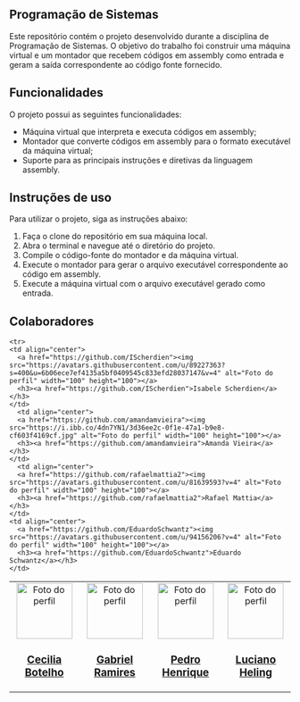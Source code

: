 ## Programação de Sistemas

Este repositório contém o projeto desenvolvido durante a disciplina de Programação de Sistemas. O objetivo do trabalho foi construir uma máquina virtual e um montador que recebem códigos em assembly como entrada e geram a saída correspondente ao código fonte fornecido.

## Funcionalidades

O projeto possui as seguintes funcionalidades:

- Máquina virtual que interpreta e executa códigos em assembly;
- Montador que converte códigos em assembly para o formato executável da máquina virtual;
- Suporte para as principais instruções e diretivas da linguagem assembly.

## Instruções de uso

Para utilizar o projeto, siga as instruções abaixo:

1. Faça o clone do repositório em sua máquina local.
2. Abra o terminal e navegue até o diretório do projeto.
3. Compile o código-fonte do montador e da máquina virtual.
4. Execute o montador para gerar o arquivo executável correspondente ao código em assembly.
5. Execute a máquina virtual com o arquivo executável gerado como entrada.

## Colaboradores
        
<table align="center">
  <tr>
    <td align="center">
      <a href="https://github.com/CeciliaBotelho"><img src="https://media.licdn.com/dms/image/D4D03AQFlApRizDnZkw/profile-displayphoto-shrink_800_800/0/1671571403564?e=1684972800&v=beta&t=hn8q_6gJzU9EEoDn4mJpSimn-_p9YUfQTgNHO9BXCi4" alt="Foto do perfil" width="100" height="100"></a>
      <h3><a href="https://github.com/CeciliaBotelho">Cecilia Botelho</a></h3>
    </td>
    <td align="center">
      <a href="https://github.com/Falivith"><img src="https://media.licdn.com/dms/image/C4D03AQEkIzD6sgWsYw/profile-displayphoto-shrink_800_800/0/1648139991799?e=1684972800&v=beta&t=RNmQNh40s5jPWVfPwdLH8JnrV3_ws-XQ39_S0_rZ_cA" alt="Foto do perfil" width="100" height="100"></a>
      <h3><a href="https://github.com/falivith">Gabriel Ramires</a></h3>
    </td>
    <td align="center">
      <a href="https://github.com/pepemesquita"><img src="https://avatars.githubusercontent.com/u/81587883?v=4" alt="Foto do perfil" width="100" height="100"></a>
      <h3><a href="https://github.com/pepemesquita">Pedro Henrique</a></h3>
    </td>
    <td align="center">
      <a href="https://github.com/lucianoheling"><img src="https://avatars.githubusercontent.com/u/101375009?v=4" alt="Foto do perfil" width="100" height="100"></a>
      <h3><a href="https://github.com/lucianoheling">Luciano Heling</a></h3>
    </td>
    </tr>
    
    <tr>
    <td align="center">
      <a href="https://github.com/IScherdien"><img src="https://avatars.githubusercontent.com/u/89227363?s=400&u=6b06ece7ef4135a5bf0409545c833efd28037147&v=4" alt="Foto do perfil" width="100" height="100"></a>
      <h3><a href="https://github.com/IScherdien">Isabele Scherdien</a></h3>
    </td>
      <td align="center">
      <a href="https://github.com/amandamvieira"><img src="https://i.ibb.co/4dn7YN1/3d36ee2c-0f1e-47a1-b9e8-cf603f4169cf.jpg" alt="Foto do perfil" width="100" height="100"></a>
      <h3><a href="https://github.com/amandamvieira">Amanda Vieira</a></h3>
    </td>
      <td align="center">
      <a href="https://github.com/rafaelmattia2"><img src="https://avatars.githubusercontent.com/u/81639593?v=4" alt="Foto do perfil" width="100" height="100"></a>
      <h3><a href="https://github.com/rafaelmattia2">Rafael Mattia</a></h3>
    </td>
    <td align="center">
      <a href="https://github.com/EduardoSchwantz"><img src="https://avatars.githubusercontent.com/u/94156206?v=4" alt="Foto do perfil" width="100" height="100"></a>
      <h3><a href="https://github.com/EduardoSchwantz">Eduardo Schwantz</a></h3>
    </td>
  </tr>
</table>
